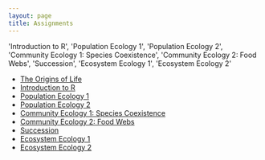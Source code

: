 ```yaml
---
layout: page
title: Assignments
---
```


'Introduction to R', 'Population Ecology 1',
'Population Ecology 2', 'Community Ecology 1: Species Coexistence', 
'Community Ecology 2: Food Webs', 'Succession', 'Ecosystem Ecology 1',
'Ecosystem Ecology 2'

* [The Origins of Life](origins)
* [Introduction to R](r-intro)
* [Population Ecology 1](pop-1)
* [Population Ecology 2](pop-2)
* [Community Ecology 1: Species Coexistence](comm-1)
* [Community Ecology 2: Food Webs](comm-2)
* [Succession](succession)
* [Ecosystem Ecology 1](ecosystem-1)
* [Ecosystem Ecology 2](ecosystem-2)

